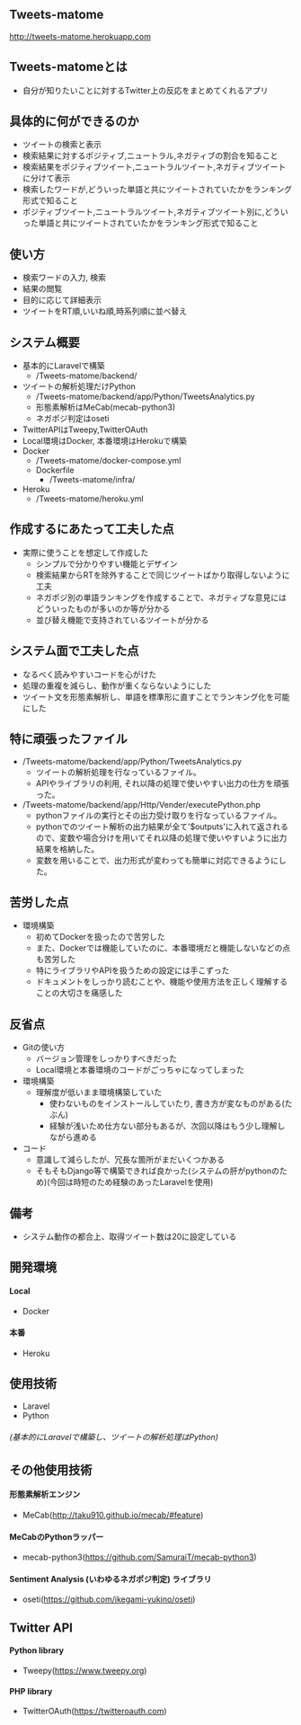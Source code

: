 ## Tweets-matome
 http://tweets-matome.herokuapp.com

## Tweets-matomeとは
- 自分が知りたいことに対するTwitter上の反応をまとめてくれるアプリ

## 具体的に何ができるのか
- ツイートの検索と表示
- 検索結果に対するポジティブ,ニュートラル,ネガティブの割合を知ること
- 検索結果をポジティブツイート,ニュートラルツイート,ネガティブツイートに分けて表示
- 検索したワードが,どういった単語と共にツイートされていたかをランキング形式で知ること
- ポジティブツイート,ニュートラルツイート,ネガティブツイート別に,どういった単語と共にツイートされていたかをランキング形式で知ること

## 使い方
- 検索ワードの入力, 検索
- 結果の閲覧
- 目的に応じて詳細表示
- ツイートをRT順,いいね順,時系列順に並べ替え

## システム概要
- 基本的にLaravelで構築 
  - /Tweets-matome/backend/
- ツイートの解析処理だけPython
  - /Tweets-matome/backend/app/Python/TweetsAnalytics.py
  - 形態素解析はMeCab(mecab-python3)
  - ネガポジ判定はoseti
- TwitterAPIはTweepy,TwitterOAuth
- Local環境はDocker, 本番環境はHerokuで構築
- Docker
  - /Tweets-matome/docker-compose.yml
  - Dockerfile
    - /Tweets-matome/infra/
- Heroku
  - /Tweets-matome/heroku.yml

## 作成するにあたって工夫した点
- 実際に使うことを想定して作成した
  - シンプルで分かりやすい機能とデザイン
  - 検索結果からRTを除外することで同じツイートばかり取得しないように工夫
  - ネガポジ別の単語ランキングを作成することで、ネガティブな意見にはどういったものが多いのか等が分かる
  - 並び替え機能で支持されているツイートが分かる

## システム面で工夫した点
- なるべく読みやすいコードを心がけた
- 処理の重複を減らし、動作が重くならないようにした
- ツイート文を形態素解析し、単語を標準形に直すことでランキング化を可能にした

## 特に頑張ったファイル
- /Tweets-matome/backend/app/Python/TweetsAnalytics.py
  - ツイートの解析処理を行なっているファイル。
  - APIやライブラリの利用, それ以降の処理で使いやすい出力の仕方を頑張った。
- /Tweets-matome/backend/app/Http/Vender/executePython.php
  - pythonファイルの実行とその出力受け取りを行なっているファイル。
  - pythonでのツイート解析の出力結果が全て'$outputs'に入れて返されるので、変数や場合分けを用いてそれ以降の処理で使いやすいように出力結果を格納した。
  - 変数を用いることで、出力形式が変わっても簡単に対応できるようにした。

## 苦労した点
- 環境構築
  - 初めてDockerを扱ったので苦労した
  - また、Dockerでは機能していたのに、本番環境だと機能しないなどの点も苦労した
  - 特にライブラリやAPIを扱うための設定には手こずった
  - ドキュメントをしっかり読むことや、機能や使用方法を正しく理解することの大切さを痛感した

## 反省点
- Gitの使い方
  - バージョン管理をしっかりすべきだった
  - Local環境と本番環境のコードがごっちゃになってしまった
- 環境構築
  - 理解度が低いまま環境構築していた
    - 使わないものをインストールしていたり, 書き方が変なものがある(たぶん)
    - 経験が浅いため仕方ない部分もあるが、次回以降はもう少し理解しながら進める
- コード
  - 意識して減らしたが、冗長な箇所がまだいくつかある
  - そもそもDjango等で構築できれば良かった(システムの肝がpythonのため)(今回は時短のため経験のあったLaravelを使用)

## 備考
- システム動作の都合上、取得ツイート数は20に設定している


## 開発環境
#### Local
- Docker
#### 本番
- Heroku

## 使用技術
- Laravel
- Python
###### (基本的にLaravelで構築し、ツイートの解析処理はPython)

## その他使用技術
#### 形態素解析エンジン
- MeCab(http://taku910.github.io/mecab/#feature)
#### MeCabのPythonラッパー
- mecab-python3(https://github.com/SamuraiT/mecab-python3)
#### Sentiment Analysis (いわゆるネガポジ判定) ライブラリ
- oseti(https://github.com/ikegami-yukino/oseti)

## Twitter API
#### Python library
- Tweepy(https://www.tweepy.org)
#### PHP library
- TwitterOAuth(https://twitteroauth.com)

